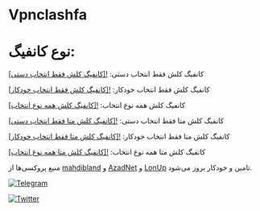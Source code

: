 # Vpnclashfa

# نوع کانفیگ:

کانفیگ کلش فقط انتخاب دستی:
[![کانفیگ کلش فقط انتخاب دستی]](https://raw.githubusercontent.com/coldwater-10/Vpnclashfa/main/3in1%40vpnclashfa.yaml)

کانفیگ کلش فقط انتخاب خودکار:
[![کانفیگ کلش فقط انتخاب خودکار]](https://raw.githubusercontent.com/coldwater-10/Vpnclashfa/main/3in1Auto%40vpnclashfa.yaml)

کانفیگ کلش همه نوع انتخاب:
[![کانفیگ کلش همه نوع انتخاب]](https://raw.githubusercontent.com/coldwater-10/Vpnclashfa/main/3in1Plus%40vpnclashfa.yaml)

کانفیگ کلش متا فقط انتخاب دستی:
[![کانفیگ کلش متا فقط انتخاب دستی]](https://raw.githubusercontent.com/coldwater-10/Vpnclashfa/main/3in1Meta%40vpnclashfa.yaml)

کانفیگ کلش متا فقط انتخاب خودکار:
[![کانفیگ کلش متا فقط انتخاب خودکار]](https://raw.githubusercontent.com/coldwater-10/Vpnclashfa/main/3in1AutoMeta%40vpnclashfa.yaml)

کانفیگ کلش متا همه نوع انتخاب:
[![کانفیگ کلش متا همه نوع انتخاب]](https://raw.githubusercontent.com/coldwater-10/Vpnclashfa/main/3in1MetaPlus%40vpnclashfa.yaml)

منبع پروکسی‌ها از [mahdibland](https://github.com/mahdibland/V2RayAggregator) و [AzadNet](https://t.me/AzadNet) و [LonUp](https://t.me/LonUp_M) تامین و خودکار بروز می‌شود.

[![Telegram](https://i.imgur.com/4Oxjxun.gif)](https://t.me/vpnclashfa)

[![Twitter](https://i.imgur.com/ZTxyTBy.gif)](https://twitter.com/coldwater_10)
